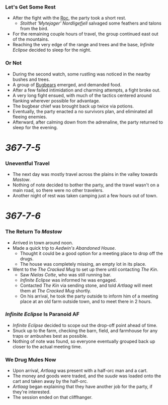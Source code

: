 ### Let's Get Some Rest

* After the fight with the [Roc](https://www.dndbeyond.com/monsters/roc), the party took a short rest.
  * *Stolthet 'Mytejager' Nordligefjell* salvaged some feathers and talons from the bird.
* For the remaining couple hours of travel, the group continued east out of the mountains.
* Reaching the very edge of the range and trees and the base, *Infinite Eclipse* decided to sleep for the night.

### Or Not

* During the second watch, some rustling was noticed in the nearby bushes and trees.
* A group of [Bugbears](https://www.dndbeyond.com/monsters/bugbear) emerged, and demanded food.
* After a few failed intimidation and charming attempts, a fight broke out.
* A very long fight ensued, with much of the tactics centered around flanking wherever possible for advantage.
* The bugbear chief was brought back up twice via potions.
* Eventually, the party enacted a no survivors plan, and eliminated all fleeing enemies.
* Afterward, after calming down from the adrenaline, the party returned to sleep for the evening.

# *367-7-5*

### Uneventful Travel

* The next day was mostly travel across the plains in the valley towards *Mastow*.
* Nothing of note decided to bother the party, and the travel wasn't on a main road, so there were no other travelers.
* Another night of rest was taken camping just a few hours out of town.

# *367-7-6*

### The Return To *Mastow*

* Arrived in town around noon.
* Made a quick trip to *Aedwin's Abandoned House*.
  * Thought it could be a good option for a meeting place to drop off the drugs.
  * The house was completely missing, an empty lot in its place.
* Went to the *The Cracked Mug* to set up there until contacting *The Kin*.
  * Saw *Nielas Cotte*, who was still running bar.
  * *Infinite Eclipse* was informed he was engaged.
  * Contacted *The Kin* via sending stone, and told *Artlaag* will meet them at *The Cracked Mug* shortly.
  * On his arrival, he took the party outside to inform him of a meeting place at an old farm outside town, and to meet there in 2 hours.

### *Infinite Eclipse* Is Paranoid AF

* *Infinite Eclipse* decided to scope out the drop-off point ahead of time.
* Snuck up to the farm, checking the barn, field, and farmhouse for any traps or ambushes best as possible.
* Nothing of note was found, so everyone eventually grouped back up closer to the actual meeting time.

### We Drug Mules Now

* Upon arrival, *Artlaag* was present with a half-orc man and a cart.
* The money and goods were traded, and the *suude* was loaded onto the cart and taken away by the half-orc.
* *Artlaag* began explaining that they have another job for the party, if they're interested.
* The session ended on that cliffhanger.
